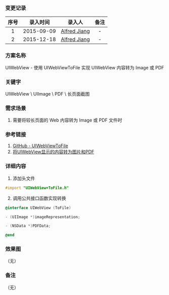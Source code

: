 ### 变更记录

| 序号 | 录入时间 | 录入人 | 备注 |
|:--------:|:--------:|:--------:|:--------:|
| 1 | 2015-09-09 | [Alfred Jiang](https://github.com/viktyz) | - |
| 2 | 2015-12-18 | [Alfred Jiang](https://github.com/viktyz) | - |

### 方案名称

UIWebView - 使用 UIWebViewToFile 实现 UIWebView 内容转为 Image 或 PDF

### 关键字

UIWebView \ UIImage \ PDF \ 长页面截图

### 需求场景

1. 需要将较长页面的 Web 内容转为 Image 或 PDF 文件时

### 参考链接

1. [GitHub - UIWebViewToFile](https://github.com/tracy-e/UIWebViewToFile)
2. [将UIWebView显示的内容转为图片和PDF](http://esoftmobile.com/2013/06/10/%E5%B0%86uiwebview%E6%98%BE%E7%A4%BA%E5%86%85%E5%AE%B9%E8%BD%AC%E4%B8%BA%E5%9B%BE%E7%89%87%E5%92%8Cpdf/)

### 详细内容

1. 添加头文件
```objectivec
#import "UIWebView+ToFile.h"
```
2. 调用公共接口函数实现转换
```objectivec
@interface UIWebView (ToFile)

- (UIImage *)imageRepresentation;

- (NSData *)PDFData;

@end
```

### 效果图
（无）

### 备注
（无）
